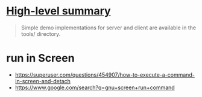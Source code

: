 # [High-level summary](https://gitlab.freedesktop.org/libinput/libei#high-level-summary)
> Simple demo implementations for server and client are available in the tools/ directory.


# run in Screen
- https://superuser.com/questions/454907/how-to-execute-a-command-in-screen-and-detach
- https://www.google.com/search?q=gnu+screen+run+command